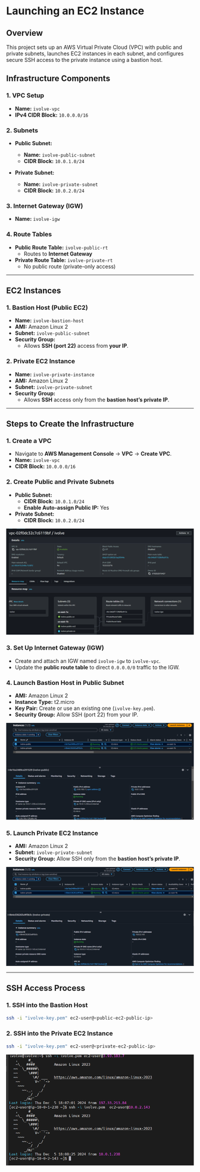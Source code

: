 # Launching an EC2 Instance


## Overview

This project sets up an AWS Virtual Private Cloud (VPC) with public and private subnets, launches EC2 instances in each subnet, and configures secure SSH access to the private instance using a bastion host.


## Infrastructure Components

### **1. VPC Setup**
- **Name:** `ivolve-vpc`
- **IPv4 CIDR Block:** `10.0.0.0/16`

### **2. Subnets**
- **Public Subnet:**  
  - **Name:** `ivolve-public-subnet`  
  - **CIDR Block:** `10.0.1.0/24`  

- **Private Subnet:**  
  - **Name:** `ivolve-private-subnet`  
  - **CIDR Block:** `10.0.2.0/24`  

### **3. Internet Gateway (IGW)**
- **Name:** `ivolve-igw`

### **4. Route Tables**
- **Public Route Table:** `ivolve-public-rt`  
  - Routes to **Internet Gateway**  
- **Private Route Table:** `ivolve-private-rt`  
  - No public route (private-only access)

---

## EC2 Instances

### **1. Bastion Host (Public EC2)**
- **Name:** `ivolve-bastion-host`  
- **AMI:** Amazon Linux 2  
- **Subnet:** `ivolve-public-subnet`  
- **Security Group:**  
  - Allows **SSH (port 22)** access from **your IP**.  

### **2. Private EC2 Instance**
- **Name:** `ivolve-private-instance`  
- **AMI:** Amazon Linux 2  
- **Subnet:** `ivolve-private-subnet`  
- **Security Group:**  
  - Allows **SSH** access only from the **bastion host’s private IP**.  
---

## Steps to Create the Infrastructure

### **1. Create a VPC**
- Navigate to **AWS Management Console** → **VPC** → **Create VPC**.
- **Name:** `ivolve-vpc`  
- **CIDR Block:** `10.0.0.0/16`

### **2. Create Public and Private Subnets**
- **Public Subnet:**
  - **CIDR Block:** `10.0.1.0/24`
  - **Enable Auto-assign Public IP:** Yes
- **Private Subnet:**
  - **CIDR Block:** `10.0.2.0/24`

![vpc](./images/vpc.png)


### **3. Set Up Internet Gateway (IGW)**
- Create and attach an IGW named `ivolve-igw` to `ivolve-vpc`.
- Update the **public route table** to direct `0.0.0.0/0` traffic to the IGW.

### **4. Launch Bastion Host in Public Subnet**
- **AMI:** Amazon Linux 2  
- **Instance Type:** t2.micro  
- **Key Pair:** Create or use an existing one (`ivolve-key.pem`).  
- **Security Group:** Allow SSH (port 22) from your IP.

![public-ec2](./images/public-ec2.png)

### **5. Launch Private EC2 Instance**
- **AMI:** Amazon Linux 2  
- **Subnet:** `ivolve-private-subnet`  
- **Security Group:** Allow SSH only from the **bastion host’s private IP**.

![private-ec2](./images/private-ec2.png)

---

## SSH Access Process

### **1. SSH into the Bastion Host**
```bash
ssh -i "ivolve-key.pem" ec2-user@<public-ec2-public-ip>
```
### **2. SSH into the Private EC2 Instance**
```bash
ssh -i "ivolve-key.pem" ec2-user@<private-ec2-public-ip>
```
![ssh](./images/ssh.png)